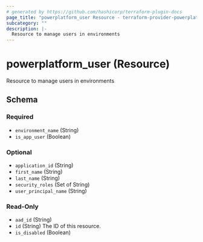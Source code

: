 ```yaml
---
# generated by https://github.com/hashicorp/terraform-plugin-docs
page_title: "powerplatform_user Resource - terraform-provider-powerplatform"
subcategory: ""
description: |-
  Resource to manage users in environments
---
```


# powerplatform_user (Resource)

Resource to manage users in environments



<!-- schema generated by tfplugindocs -->
## Schema

### Required

- `environment_name` (String)
- `is_app_user` (Boolean)

### Optional

- `application_id` (String)
- `first_name` (String)
- `last_name` (String)
- `security_roles` (Set of String)
- `user_principal_name` (String)

### Read-Only

- `aad_id` (String)
- `id` (String) The ID of this resource.
- `is_disabled` (Boolean)



